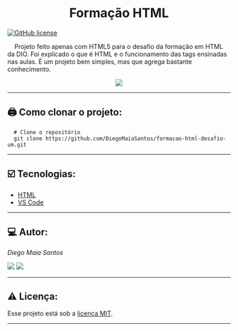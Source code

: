 # <h1 align="center">Formação HTML</h1>

[![GitHub license](https://img.shields.io/github/license/DiegoMaiaSantos/formacao-html-desafio-um)](https://github.com/DiegoMaiaSantos/formacao-html-desafio-um/blob/main/LICENSE)

<p>
&nbsp;&nbsp;&nbsp;
Projeto feito apenas com HTML5 para o desafio da formação em HTML da DIO. Foi explicado o que é HTML e 
o funcionamento das tags ensinadas nas aulas. É um projeto bem simples, mas que agrega bastante conhecimento.
</p> 

 <p align="center">
<img src="http://img.shields.io/static/v1?label=STATUS&message=%20FINALIZADO&color=YELLOW&style=for-the-badge"/>
</p>

***
## 🖨️ Como clonar o projeto: 
```
  # Clone o repositório
  git clone https://github.com/DiegoMaiaSantos/formacao-html-desafio-um.git
  ```
***
## ☑️ Tecnologias: 
* [HTML](https://developer.mozilla.org/en-US/docs/Web/HTML)
* [VS Code](https://code.visualstudio.com/)
***
## 💻 Autor:
_Diego Maia Santos_ 
<div> 
  <a href = "mailto:diegom.santos03@gmail.com"><img src="https://img.shields.io/badge/-Gmail-%23333?style=for-the-badge&logo=gmail&logoColor=white" target="_blank"></a>
  <a href="https://br.linkedin.com/in/diego-maia-santos-21615b208" target="_blank"><img src="https://img.shields.io/badge/-LinkedIn-%230077B5?style=for-the-badge&logo=linkedin&logoColor=white" target="_blank"></a> 
</div>

***
## ⚠️ Licença:
Esse projeto está sob a [licença MIT](https://github.com/DiegoMaiaSantos/formacao-html-desafio-um/blob/main/LICENSE).

***